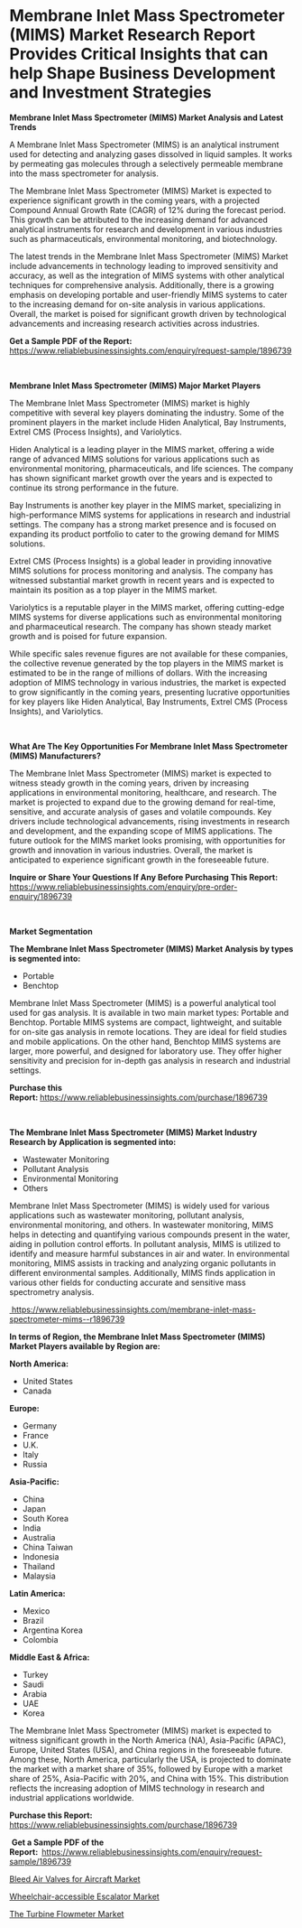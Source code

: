 <p><h1>Membrane Inlet Mass Spectrometer (MIMS) Market Research Report Provides Critical Insights that can help Shape Business Development and Investment Strategies</h1></p><p><strong>Membrane Inlet Mass Spectrometer (MIMS) Market Analysis and Latest Trends</strong></p>
<p><p>A Membrane Inlet Mass Spectrometer (MIMS) is an analytical instrument used for detecting and analyzing gases dissolved in liquid samples. It works by permeating gas molecules through a selectively permeable membrane into the mass spectrometer for analysis. </p><p>The Membrane Inlet Mass Spectrometer (MIMS) Market is expected to experience significant growth in the coming years, with a projected Compound Annual Growth Rate (CAGR) of 12% during the forecast period. This growth can be attributed to the increasing demand for advanced analytical instruments for research and development in various industries such as pharmaceuticals, environmental monitoring, and biotechnology.</p><p>The latest trends in the Membrane Inlet Mass Spectrometer (MIMS) Market include advancements in technology leading to improved sensitivity and accuracy, as well as the integration of MIMS systems with other analytical techniques for comprehensive analysis. Additionally, there is a growing emphasis on developing portable and user-friendly MIMS systems to cater to the increasing demand for on-site analysis in various applications. Overall, the market is poised for significant growth driven by technological advancements and increasing research activities across industries.</p></p>
<p><strong>Get a Sample PDF of the Report:&nbsp;</strong> <a href="https://www.reliablebusinessinsights.com/enquiry/request-sample/1896739">https://www.reliablebusinessinsights.com/enquiry/request-sample/1896739</a></p>
<p>&nbsp;</p>
<p><strong>Membrane Inlet Mass Spectrometer (MIMS) Major Market Players</strong></p>
<p><p>The Membrane Inlet Mass Spectrometer (MIMS) market is highly competitive with several key players dominating the industry. Some of the prominent players in the market include Hiden Analytical, Bay Instruments, Extrel CMS (Process Insights), and Variolytics.</p><p>Hiden Analytical is a leading player in the MIMS market, offering a wide range of advanced MIMS solutions for various applications such as environmental monitoring, pharmaceuticals, and life sciences. The company has shown significant market growth over the years and is expected to continue its strong performance in the future. </p><p>Bay Instruments is another key player in the MIMS market, specializing in high-performance MIMS systems for applications in research and industrial settings. The company has a strong market presence and is focused on expanding its product portfolio to cater to the growing demand for MIMS solutions.</p><p>Extrel CMS (Process Insights) is a global leader in providing innovative MIMS solutions for process monitoring and analysis. The company has witnessed substantial market growth in recent years and is expected to maintain its position as a top player in the MIMS market.</p><p>Variolytics is a reputable player in the MIMS market, offering cutting-edge MIMS systems for diverse applications such as environmental monitoring and pharmaceutical research. The company has shown steady market growth and is poised for future expansion.</p><p>While specific sales revenue figures are not available for these companies, the collective revenue generated by the top players in the MIMS market is estimated to be in the range of millions of dollars. With the increasing adoption of MIMS technology in various industries, the market is expected to grow significantly in the coming years, presenting lucrative opportunities for key players like Hiden Analytical, Bay Instruments, Extrel CMS (Process Insights), and Variolytics.</p></p>
<p>&nbsp;</p>
<p><strong>What Are The Key Opportunities For Membrane Inlet Mass Spectrometer (MIMS) Manufacturers?</strong></p>
<p><p>The Membrane Inlet Mass Spectrometer (MIMS) market is expected to witness steady growth in the coming years, driven by increasing applications in environmental monitoring, healthcare, and research. The market is projected to expand due to the growing demand for real-time, sensitive, and accurate analysis of gases and volatile compounds. Key drivers include technological advancements, rising investments in research and development, and the expanding scope of MIMS applications. The future outlook for the MIMS market looks promising, with opportunities for growth and innovation in various industries. Overall, the market is anticipated to experience significant growth in the foreseeable future.</p></p>
<p><strong>Inquire or Share Your Questions If Any Before Purchasing This Report:</strong> <a href="https://www.reliablebusinessinsights.com/enquiry/pre-order-enquiry/1896739">https://www.reliablebusinessinsights.com/enquiry/pre-order-enquiry/1896739</a></p>
<p>&nbsp;</p>
<p><strong>Market Segmentation</strong></p>
<p><strong>The Membrane Inlet Mass Spectrometer (MIMS) Market Analysis by types is segmented into:</strong></p>
<p><ul><li>Portable</li><li>Benchtop</li></ul></p>
<p><p>Membrane Inlet Mass Spectrometer (MIMS) is a powerful analytical tool used for gas analysis. It is available in two main market types: Portable and Benchtop. Portable MIMS systems are compact, lightweight, and suitable for on-site gas analysis in remote locations. They are ideal for field studies and mobile applications. On the other hand, Benchtop MIMS systems are larger, more powerful, and designed for laboratory use. They offer higher sensitivity and precision for in-depth gas analysis in research and industrial settings.</p></p>
<p><strong>Purchase this Report:&nbsp;</strong><a href="https://www.reliablebusinessinsights.com/purchase/1896739">https://www.reliablebusinessinsights.com/purchase/1896739</a></p>
<p>&nbsp;</p>
<p><strong>The Membrane Inlet Mass Spectrometer (MIMS) Market Industry Research by Application is segmented into:</strong></p>
<p><ul><li>Wastewater Monitoring</li><li>Pollutant Analysis</li><li>Environmental Monitoring</li><li>Others</li></ul></p>
<p><p>Membrane Inlet Mass Spectrometer (MIMS) is widely used for various applications such as wastewater monitoring, pollutant analysis, environmental monitoring, and others. In wastewater monitoring, MIMS helps in detecting and quantifying various compounds present in the water, aiding in pollution control efforts. In pollutant analysis, MIMS is utilized to identify and measure harmful substances in air and water. In environmental monitoring, MIMS assists in tracking and analyzing organic pollutants in different environmental samples. Additionally, MIMS finds application in various other fields for conducting accurate and sensitive mass spectrometry analysis.</p></p>
<p><a href="https://www.reliablebusinessinsights.com/membrane-inlet-mass-spectrometer-mims--r1896739">&nbsp;https://www.reliablebusinessinsights.com/membrane-inlet-mass-spectrometer-mims--r1896739</a></p>
<p><strong>In terms of Region, the Membrane Inlet Mass Spectrometer (MIMS) Market Players available by Region are:</strong></p>
<p>
    <p> <strong> North America: </strong>
        <ul>
            <li>United States</li>
            <li>Canada</li>
        </ul>
        </p> 
    <p> <strong> Europe: </strong>
        <ul>
            <li>Germany</li>
            <li>France</li>
            <li>U.K.</li>
            <li>Italy</li>
            <li>Russia</li>
        </ul>
        </p> 
    <p> <strong> Asia-Pacific: </strong>
        <ul>
            <li>China</li>
            <li>Japan</li>
            <li>South Korea</li>
            <li>India</li>
            <li>Australia</li>
            <li>China Taiwan</li>
            <li>Indonesia</li>
            <li>Thailand</li>
            <li>Malaysia</li>
        </ul>
        </p> 
    <p> <strong> Latin America: </strong>
        <ul>
            <li>Mexico</li>
            <li>Brazil</li>
            <li>Argentina Korea</li>
            <li>Colombia</li>
        </ul>
        </p> 
    <p> <strong> Middle East & Africa: </strong>
        <ul>
            <li>Turkey</li>
            <li>Saudi</li>
            <li>Arabia</li>
            <li>UAE</li>
            <li>Korea</li>
        </ul>
    </p>
    </p>
<p><p>The Membrane Inlet Mass Spectrometer (MIMS) market is expected to witness significant growth in the North America (NA), Asia-Pacific (APAC), Europe, United States (USA), and China regions in the foreseeable future. Among these, North America, particularly the USA, is projected to dominate the market with a market share of 35%, followed by Europe with a market share of 25%, Asia-Pacific with 20%, and China with 15%. This distribution reflects the increasing adoption of MIMS technology in research and industrial applications worldwide.</p></p>
<p><strong>Purchase this Report: </strong><a href="https://www.reliablebusinessinsights.com/purchase/1896739">https://www.reliablebusinessinsights.com/purchase/1896739</a></p>
<p>&nbsp;<strong>Get a Sample PDF of the Report:&nbsp;&nbsp;</strong><a href="https://www.reliablebusinessinsights.com/enquiry/request-sample/1896739">https://www.reliablebusinessinsights.com/enquiry/request-sample/1896739</a></p>
<p><strong></strong></p>
<p><p><a href="https://github.com/msLonKoss78/Market-Research-Report-List-1/blob/main/bleed-air-valves-for-aircraft-market.md">Bleed Air Valves for Aircraft Market</a></p><p><a href="https://github.com/drzsklfn31/Market-Research-Report-List-1/blob/main/wheelchair-accessible-escalator-market.md">Wheelchair-accessible Escalator Market</a></p><p><a href="https://github.com/lairestrong/Market-Research-Report-List-1/blob/main/the-turbine-flowmeter-market.md">The Turbine Flowmeter Market</a></p></p>